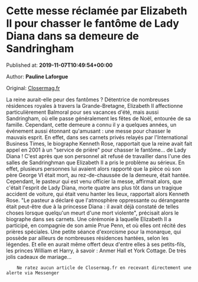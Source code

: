 
# Cette messe réclamée par Elizabeth II pour chasser le fantôme de Lady Diana dans sa demeure de Sandringham

Published at: **2019-11-07T10:49:54+00:00**

Author: **Pauline Laforgue**

Original: [Closermag.fr](https://www.closermag.fr/royautes/cette-messe-reclamee-par-elizabeth-ii-pour-chasser-le-fantome-de-lady-diana-dans-1045880)

La reine aurait-elle peur des fantômes ? Détentrice de nombreuses résidences royales à travers la Grande-Bretagne, Elizabeth II affectionne particulièrement Balmoral pour ses vacances d'été, mais aussi Sandringham, où elle passe généralement les fêtes de Noël, entourée de sa famille. Cependant, cette demeure a connu il y a quelques années, un événement aussi étonnant qu'amusant : une messe pour chasser le mauvais esprit. En effet, dans ses carnets privés relayés par l'International Business Times, le biographe Kenneth Rose, rapportait que la reine avait fait appel en 2001 à un "service de prière" pour chasser le fantôme... de Lady Diana !
C'est après que son personnel ait refusé de travailler dans l'une des salles de Sandringhman que Elizabeth II a pris le problème au sérieux. En effet, plusieurs personnes lui avaient alors rapporté que la pièce où son père George VI était mort, au rez-de-chaussée de la demeure, était hantée. Cependant, le pasteur qui est venu officier la messe, affirmait alors, que c'était l'esprit de Lady Diana, morte quatre ans plus tôt dans un tragique accident de voiture, qui était venu hanter les lieux, rapportait alors Kenneth Rose.
"Le pasteur a déclaré que l'atmosphère oppressante ou dérangeante était peut-être due à la princesse Diana : il avait déjà constaté de telles choses lorsque quelqu'un meurt d'une mort violente", précisait alors le biographe dans ses carnets. Une cérémonie à laquelle Elizabeth II a participé, en compagnie de son amie Prue Penn, et où elles ont récité des prières spéciales. Une petite séance d'exorcisme pour la monarque, qui possède par ailleurs de nombreuses résidences hantées, selon les légendes. Et elle en aurait même offert deux d'entre elles à ses petits-fils, les princes William et Harry, à savoir : Anmer Hall et York Cottage. De très jolis cadeaux de mariage...

        Ne ratez aucun article de Closermag.fr en recevant directement une alerte via Messenger
      
